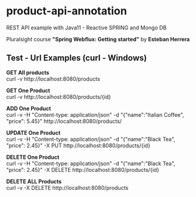# product-api-annotation

REST API example with Java11 - Reactive SPRING and Mongo DB

Pluralsight course **"Spring Webflux: Getting started"** by **Esteban Herrera**

## Test - Url Examples (curl - Windows)

**GET All products**<br/>
curl -v http://localhost:8080/products

**GET One Product**<br/>
curl -v http://localhost:8080/products/{id}

**ADD One Product**<br/>
curl -v -H "Content-type: application/json" -d "{\"name\":\"Italian Coffee\", \"price\": 5.45}" http://localhost:8080/products/

**UPDATE One Product**<br/>
curl -v -H "Content-type: application/json" -d "{\"name\":\"Black Tea\", \"price\": 2.45}" -X PUT http://localhost:8080/products/{id}

**DELETE One Product**<br/>
curl -v -H "Content-type: application/json" -d "{\"name\":\"Black Tea\", \"price\": 2.45}" -X DELETE http://localhost:8080/products/{id}

**DELETE ALL Products**<br/>
curl -v -X DELETE http://localhost:8080/products
